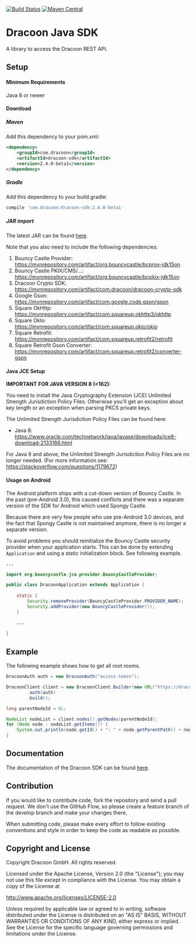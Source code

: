 [![Build Status](https://travis-ci.org/dracoon/dracoon-java-sdk.svg?branch=master)](https://travis-ci.org/dracoon/)
[![Maven Central](https://maven-badges.herokuapp.com/maven-central/com.dracoon/dracoon-sdk/badge.svg)](https://maven-badges.herokuapp.com/maven-central/com.dracoon/dracoon-sdk)
# Dracoon Java SDK

A library to access the Dracoon REST API.

## Setup

#### Minimum Requirements

Java 8 or newer

#### Download

##### Maven

Add this dependency to your pom.xml:
```xml
<dependency>
    <groupId>com.dracoon</groupId>
    <artifactId>dracoon-sdk</artifactId>
    <version>2.4.0-beta1</version>
</dependency>
```

##### Gradle

Add this dependency to your build.gradle:
```groovy
compile 'com.dracoon:dracoon-sdk:2.4.0-beta1'
```

##### JAR import

The latest JAR can be found [here](https://github.com/dracoon/dracoon-java-sdk/releases).

Note that you also need to include the following dependencies:
1. Bouncy Castle Provider: https://mvnrepository.com/artifact/org.bouncycastle/bcprov-jdk15on
2. Bouncy Castle PKIX/CMS/...: https://mvnrepository.com/artifact/org.bouncycastle/bcpkix-jdk15on
3. Dracoon Crypto SDK: https://mvnrepository.com/artifact/com.dracoon/dracoon-crypto-sdk
4. Google Gson: https://mvnrepository.com/artifact/com.google.code.gson/gson
5. Square OkHttp: https://mvnrepository.com/artifact/com.squareup.okhttp3/okhttp
6. Square OkIo: https://mvnrepository.com/artifact/com.squareup.okio/okio
7. Square Retrofit: https://mvnrepository.com/artifact/com.squareup.retrofit2/retrofit
8. Square Retrofit Gson Converter: https://mvnrepository.com/artifact/com.squareup.retrofit2/converter-gson

#### Java JCE Setup

**IMPORTANT FOR JAVA VERSION 8 (<162):**

You need to install the Java Cryptography Extension (JCE) Unlimited Strength Jurisdiction Policy
Files. Otherwise you'll get an exception about key length or an exception when parsing PKCS private
keys.

The Unlimited Strength Jurisdiction Policy Files can be found here:
- Java 8: https://www.oracle.com/technetwork/java/javase/downloads/jce8-download-2133166.html

For Java 9 and above, the Unlimited Strength Jurisdiction Policy Files are no longer needed.
(For more information see: https://stackoverflow.com/questions/1179672)

#### Usage on Android

The Android platform ships with a cut-down version of Bouncy Castle. In the past (pre-Android 3.0),
this caused conflicts and there was a separate version of the SDK for Android which used Spongy
Castle.

Because there are very few people who use pre-Android 3.0 devices, and the fact that Spongy Castle
is not maintained anymore, there is no longer a separate version.

To avoid problems you should reinitialize the Bouncy Castle security provider when your application
starts. This can be done by extending `Application` and using a static initialization block. See
following example.

```java
...

import org.bouncycastle.jce.provider.BouncyCastleProvider;

public class DracoonApplication extends Application {
    
    static {
        Security.removeProvider(BouncyCastleProvider.PROVIDER_NAME);
        Security.addProvider(new BouncyCastleProvider());
    }

    ...
    
}
```

## Example

The following example shows how to get all root rooms.

```java
DracoonAuth auth = new DracoonAuth("access-token");

DracoonClient client = new DracoonClient.Builder(new URL("https://dracoon.team"))
        .auth(auth)
        .build();

long parentNodeId = 0L;

NodeList nodeList = client.nodes().getNodes(parentNodeId);
for (Node node : nodeList.getItems()) {
    System.out.println(node.getId() + ": " + node.getParentPath() + node.getName());
}
```

## Documentation

The documentation of the Dracoon SDK can be found [here](doc/main.md).

## Contribution

If you would like to contribute code, fork the repository and send a pull request. We don't use the
GitHub Flow, so please create a feature branch of the develop branch and make your changes there.

When submitting code, please make every effort to follow existing conventions and style in order to
keep the code as readable as possible.

## Copyright and License

Copyright Dracoon GmbH. All rights reserved.

Licensed under the Apache License, Version 2.0 (the "License"); you may not use this file except in
compliance with the License. You may obtain a copy of the License at

http://www.apache.org/licenses/LICENSE-2.0

Unless required by applicable law or agreed to in writing, software distributed under the License is
distributed on an "AS IS" BASIS, WITHOUT WARRANTIES OR CONDITIONS OF ANY KIND, either express or
implied. See the License for the specific language governing permissions and limitations under the
License.